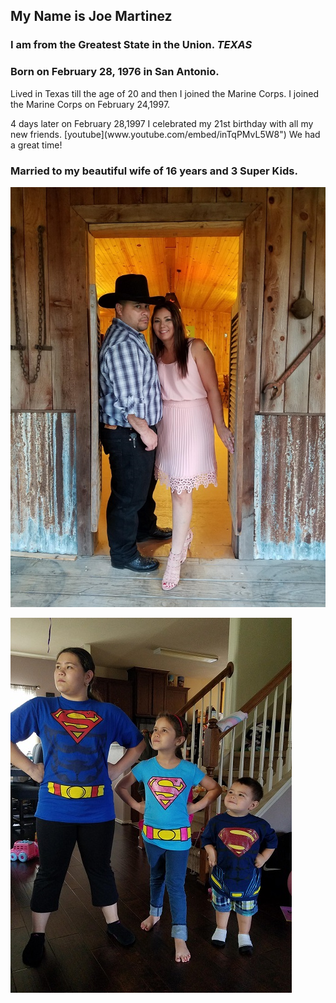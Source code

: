 ## My Name is Joe Martinez


### I am from the Greatest State in the Union. ***TEXAS***

### Born on February 28, 1976 in San Antonio.
<p>Lived in Texas till the age of 20 and then I joined the Marine Corps. I joined the Marine Corps on February 24,1997.<p>
  
<p>4 days later on February 28,1997 I celebrated my 21st birthday with all my new friends.  [youtube](www.youtube.com/embed/inTqPMvL5W8") We had a great time!
  

### Married to my beautiful wife of 16 years and 3 Super Kids.

![Cherie](Cherie.jpg)


![Kids](Kids.jpg)
